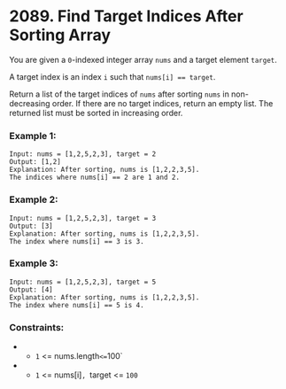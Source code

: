 # 2089. Find Target Indices After Sorting Array

You are given a `0`-indexed integer array `nums` and a target element `target`.

A target index is an index `i` such that `nums[i] == target`.

Return a list of the target indices of `nums` after sorting `nums` in non-decreasing order. If there are no target indices, return an empty list. The returned list must be sorted in increasing order.

### Example 1:

```
Input: nums = [1,2,5,2,3], target = 2
Output: [1,2]
Explanation: After sorting, nums is [1,2,2,3,5].
The indices where nums[i] == 2 are 1 and 2.
```

### Example 2:

```
Input: nums = [1,2,5,2,3], target = 3
Output: [3]
Explanation: After sorting, nums is [1,2,2,3,5].
The index where nums[i] == 3 is 3.
```

### Example 3:

```
Input: nums = [1,2,5,2,3], target = 5
Output: [4]
Explanation: After sorting, nums is [1,2,2,3,5].
The index where nums[i] == 5 is 4.
```

### Constraints:

- - `1` <= nums.length` <= `100`
- - `1` <= nums[i]`, `target <= `100`
